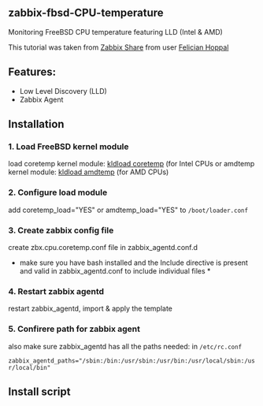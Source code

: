 ## zabbix-fbsd-CPU-temperature

Monitoring FreeBSD CPU temperature featuring LLD (Intel &amp; AMD) 

This tutorial was taken from [Zabbix Share](https://share.zabbix.com/operating-systems/freebsd/cpu-temperature-coretemp) from user [Felician Hoppal](https://share.zabbix.com/owner/felici)

## Features:

- Low Level Discovery (LLD)
- Zabbix Agent

## Installation
### 1. Load FreeBSD kernel module

load coretemp kernel module: [kldload coretemp](https://www.freebsd.org/cgi/man.cgi?coretemp) (for Intel CPUs or amdtemp kernel module: [kldload amdtemp](https://www.freebsd.org/cgi/man.cgi?query=amdtemp) (for AMD CPUs)

### 2. Configure load module
 
add coretemp_load="YES" or amdtemp_load="YES" to `/boot/loader.conf`

### 3. Create zabbix config file

create zbx.cpu.coretemp.conf file in zabbix_agentd.conf.d

* make sure you have bash installed and the Include directive is present and valid in zabbix_agentd.conf to include individual files *

### 4. Restart zabbix agentd

restart zabbix_agentd, import & apply the template

### 5. Confirere path for zabbix agent

also make sure zabbix_agentd has all the paths needed: in `/etc/rc.conf`

`zabbix_agentd_paths="/sbin:/bin:/usr/sbin:/usr/bin:/usr/local/sbin:/usr/local/bin"`

## Install script

